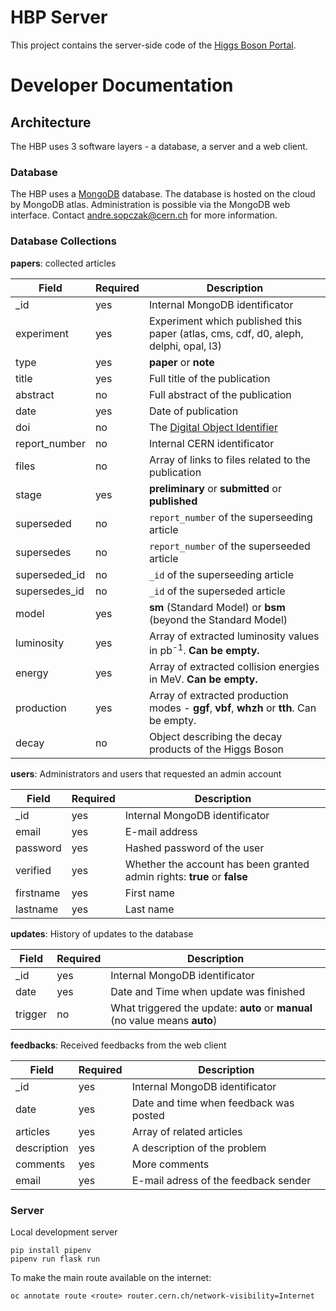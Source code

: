 # HBP Server

This project contains the server-side code of the [Higgs Boson Portal](https://cern.ch/higgs).

# Developer Documentation

## Architecture

The HBP uses 3 software layers - a database, a server and a web client.

### Database

The HBP uses a [MongoDB](https://www.mongodb.com/) database. The database is hosted on the cloud by MongoDB atlas. Administration is possible via the MongoDB web interface. Contact andre.sopczak@cern.ch for more information.

### Database Collections

**papers**: collected articles

| Field | Required | Description |
| ----- | -------- | ----------- |
| _id | yes | Internal MongoDB identificator
| experiment | yes | Experiment which published this paper (atlas, cms, cdf, d0, aleph, delphi, opal, l3) |
| type | yes | **paper** or **note** |
| title | yes | Full title of the publication |
| abstract | no | Full abstract of the publication |
| date | yes | Date of publication |
| doi | no | The [Digital Object Identifier](https://www.doi.org/) |
| report_number | no | Internal CERN identificator |
| files | no | Array of links to files related to the publication |
| stage | yes | **preliminary** or **submitted** or **published** |
| superseded | no | `report_number` of the superseeding article |
| supersedes | no | `report_number` of the superseeded article |
| superseded_id | no | `_id` of the superseeding article |
| supersedes_id | no | `_id` of the superseded article |
| model | yes | **sm** (Standard Model) or **bsm** (beyond the Standard Model)
| luminosity | yes | Array of extracted luminosity values in pb<sup>-1</sup>. **Can be empty.**
| energy | yes | Array of extracted collision energies in MeV. **Can be empty.**
| production | yes | Array of extracted production modes - **ggf**, **vbf**, **whzh** or **tth**. Can be empty.
| decay | no | Object describing the decay products of the Higgs Boson | 

**users**: Administrators and users that requested an admin account

| Field | Required | Description |
| ----- | -------- | ----------- |
| _id | yes | Internal MongoDB identificator |
| email | yes | E-mail address |
| password | yes | Hashed password of the user |
| verified | yes | Whether the account has been granted admin rights: **true** or **false** |
| firstname | yes | First name |
| lastname | yes | Last name

**updates**: History of updates to the database

| Field | Required | Description |
| ----- | -------- | ----------- |
| _id | yes | Internal MongoDB identificator |
| date | yes | Date and Time when update was finished |
| trigger | no | What triggered the update: **auto** or **manual** (no value means **auto**) |

**feedbacks**: Received feedbacks from the web client

| Field | Required | Description |
| ----- | -------- | ----------- |
| _id | yes | Internal MongoDB identificator |
| date | yes | Date and time when feedback was posted |
| articles | yes | Array of related articles |
| description | yes | A description of the problem |
| comments | yes | More comments |
| email | yes | E-mail adress of the feedback sender |

### Server


Local development server
  
    pip install pipenv
    pipenv run flask run
  

To make the main route available on the internet:

    oc annotate route <route> router.cern.ch/network-visibility=Internet
